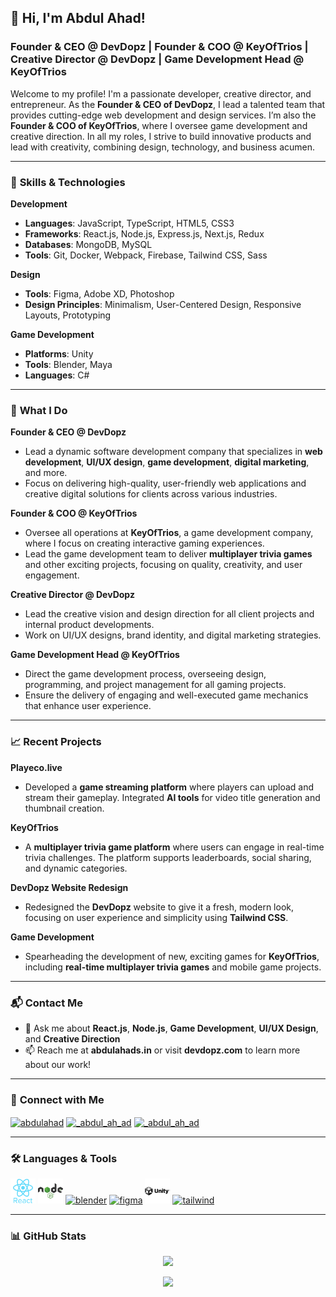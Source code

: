 ## **👋 Hi, I'm Abdul Ahad!**  
### **Founder & CEO @ DevDopz | Founder & COO @ KeyOfTrios | Creative Director @ DevDopz | Game Development Head @ KeyOfTrios**

Welcome to my profile! I'm a passionate developer, creative director, and entrepreneur. As the **Founder & CEO of DevDopz**, I lead a talented team that provides cutting-edge web development and design services. I’m also the **Founder & COO of KeyOfTrios**, where I oversee game development and creative direction. In all my roles, I strive to build innovative products and lead with creativity, combining design, technology, and business acumen.

---

### 🔧 **Skills & Technologies**  

**Development**  
- **Languages**: JavaScript, TypeScript, HTML5, CSS3  
- **Frameworks**: React.js, Node.js, Express.js, Next.js, Redux  
- **Databases**: MongoDB, MySQL  
- **Tools**: Git, Docker, Webpack, Firebase, Tailwind CSS, Sass  

**Design**  
- **Tools**: Figma, Adobe XD, Photoshop  
- **Design Principles**: Minimalism, User-Centered Design, Responsive Layouts, Prototyping  

**Game Development**  
- **Platforms**: Unity  
- **Tools**: Blender, Maya  
- **Languages**: C#  

---

### 🌟 **What I Do**  

**Founder & CEO @ DevDopz**  
- Lead a dynamic software development company that specializes in **web development**, **UI/UX design**, **game development**, **digital marketing**, and more.  
- Focus on delivering high-quality, user-friendly web applications and creative digital solutions for clients across various industries.  

**Founder & COO @ KeyOfTrios**  
- Oversee all operations at **KeyOfTrios**, a game development company, where I focus on creating interactive gaming experiences.  
- Lead the game development team to deliver **multiplayer trivia games** and other exciting projects, focusing on quality, creativity, and user engagement.  

**Creative Director @ DevDopz**  
- Lead the creative vision and design direction for all client projects and internal product developments.  
- Work on UI/UX designs, brand identity, and digital marketing strategies.  

**Game Development Head @ KeyOfTrios**  
- Direct the game development process, overseeing design, programming, and project management for all gaming projects.  
- Ensure the delivery of engaging and well-executed game mechanics that enhance user experience.  

---

### 📈 **Recent Projects**  

**Playeco.live**  
- Developed a **game streaming platform** where players can upload and stream their gameplay. Integrated **AI tools** for video title generation and thumbnail creation.  

**KeyOfTrios**  
- A **multiplayer trivia game platform** where users can engage in real-time trivia challenges. The platform supports leaderboards, social sharing, and dynamic categories.  

**DevDopz Website Redesign**  
- Redesigned the **DevDopz** website to give it a fresh, modern look, focusing on user experience and simplicity using **Tailwind CSS**.  

**Game Development**  
- Spearheading the development of new, exciting games for **KeyOfTrios**, including **real-time multiplayer trivia games** and mobile game projects.  

---

### 📬 **Contact Me**  

- 💬 Ask me about **React.js**, **Node.js**, **Game Development**, **UI/UX Design**, and **Creative Direction**  
- 📫 Reach me at **abdulahads.in** or visit **devdopz.com** to learn more about our work!  

---

### 📡 **Connect with Me**  
<p align="left">
<a href="https://linkedin.com/in/abdulahad" target="blank"><img align="center" src="https://raw.githubusercontent.com/rahuldkjain/github-profile-readme-generator/master/src/images/icons/Social/linked-in-alt.svg" alt="abdulahad" height="30" width="40" /></a>
<a href="https://instagram.com/_abdul_ah_ad" target="blank"><img align="center" src="https://raw.githubusercontent.com/rahuldkjain/github-profile-readme-generator/master/src/images/icons/Social/instagram.svg" alt="_abdul_ah_ad" height="30" width="40" /></a>
<a href="https://twitter.com/_abdul_ah_ad" target="blank"><img align="center" src="https://raw.githubusercontent.com/rahuldkjain/github-profile-readme-generator/master/src/images/icons/Social/twitter.svg" alt="_abdul_ah_ad" height="30" width="40" /></a>
</p>

---

### 🛠️ **Languages & Tools**  
<p align="left"> 
    <a href="https://reactjs.org/" target="_blank"><img src="https://raw.githubusercontent.com/devicons/devicon/master/icons/react/react-original-wordmark.svg" alt="react" width="40" height="40"/></a>
    <a href="https://nodejs.org" target="_blank"><img src="https://raw.githubusercontent.com/devicons/devicon/master/icons/nodejs/nodejs-original-wordmark.svg" alt="nodejs" width="40" height="40"/></a>
    <a href="https://www.blender.org/" target="_blank"><img src="https://download.blender.org/branding/community/blender_community_badge_white.svg" alt="blender" width="40" height="40" /></a>
    <a href="https://www.figma.com/" target="_blank"><img src="https://www.vectorlogo.zone/logos/figma/figma-icon.svg" alt="figma" width="40" height="40"/></a>
    <a href="https://www.unity.com/" target="_blank"><img src="https://raw.githubusercontent.com/devicons/devicon/master/icons/unity/unity-original-wordmark.svg" alt="unity" width="40" height="40"/></a>
    <a href="https://tailwindcss.com/" target="_blank"><img src="https://www.vectorlogo.zone/logos/tailwindcss/tailwindcss-icon.svg" alt="tailwind" width="40" height="40" /></a>
</p>

---

### 📊 **GitHub Stats**  
<p align="center">
  <img src="https://github-readme-stats.vercel.app/api?username=ahadbava&show_icons=true&count_private=true&hide_title=true&hide=prs&theme=tokyonight" />
</p>

<p align="center">
  <img src="https://github-readme-streak-stats.herokuapp.com/?user=ahadbava&theme=tokyonight&hide_title=true" />
</p>



